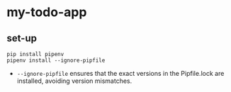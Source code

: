 # my-todo-app

## set-up
```
pip install pipenv
pipenv install --ignore-pipfile
```
- `--ignore-pipfile` ensures that the exact versions in the Pipfile.lock are installed, avoiding version mismatches.
